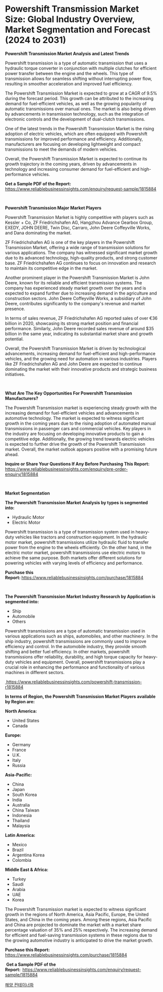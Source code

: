 <p><h1>Powershift Transmission Market Size: Global Industry Overview, Market Segmentation and Forecast (2024 to 2031)</h1></p><p><strong>Powershift Transmission Market Analysis and Latest Trends</strong></p>
<p><p>Powershift transmission is a type of automatic transmission that uses a hydraulic torque converter in conjunction with multiple clutches for efficient power transfer between the engine and the wheels. This type of transmission allows for seamless shifting without interrupting power flow, resulting in smoother acceleration and improved fuel efficiency.</p><p>The Powershift Transmission Market is expected to grow at a CAGR of 9.5% during the forecast period. This growth can be attributed to the increasing demand for fuel-efficient vehicles, as well as the growing popularity of automatic transmissions over manual ones. The market is also being driven by advancements in transmission technology, such as the integration of electronic controls and the development of dual-clutch transmissions.</p><p>One of the latest trends in the Powershift Transmission Market is the rising adoption of electric vehicles, which are often equipped with Powershift transmissions for improved performance and efficiency. Additionally, manufacturers are focusing on developing lightweight and compact transmissions to meet the demands of modern vehicles.</p><p>Overall, the Powershift Transmission Market is expected to continue its growth trajectory in the coming years, driven by advancements in technology and increasing consumer demand for fuel-efficient and high-performance vehicles.</p></p>
<p><strong>Get a Sample PDF of the Report:&nbsp;</strong> <a href="https://www.reliablebusinessinsights.com/enquiry/request-sample/1815884">https://www.reliablebusinessinsights.com/enquiry/request-sample/1815884</a></p>
<p>&nbsp;</p>
<p><strong>Powershift Transmission Major Market Players</strong></p>
<p><p>Powershift Transmission Market is highly competitive with players such as Kessler + Co, ZF Friedrichshafen AG, Hangzhou Advance Gearbox Group, EXEDY, JOHN DEERE, Twin Disc, Carraro, John Deere Coffeyville Works, and Dana dominating the market.</p><p>ZF Friedrichshafen AG is one of the key players in the Powershift Transmission Market, offering a wide range of transmission solutions for various applications. The company has witnessed significant market growth due to its advanced technology, high-quality products, and strong customer base. ZF Friedrichshafen AG continues to focus on innovation and research to maintain its competitive edge in the market.</p><p>Another prominent player in the Powershift Transmission Market is John Deere, known for its reliable and efficient transmission systems. The company has experienced steady market growth over the years and is expected to expand further due to increasing demand in the agriculture and construction sectors. John Deere Coffeyville Works, a subsidiary of John Deere, contributes significantly to the company's revenue and market presence.</p><p>In terms of sales revenue, ZF Friedrichshafen AG reported sales of over €36 billion in 2020, showcasing its strong market position and financial performance. Similarly, John Deere recorded sales revenue of around $35 billion in the same year, indicating its substantial market share and growth potential.</p><p>Overall, the Powershift Transmission Market is driven by technological advancements, increasing demand for fuel-efficient and high-performance vehicles, and the growing need for automation in various industries. Players like ZF Friedrichshafen AG and John Deere are expected to continue dominating the market with their innovative products and strategic business initiatives.</p></p>
<p>&nbsp;</p>
<p><strong>What Are The Key Opportunities For Powershift Transmission Manufacturers?</strong></p>
<p><p>The Powershift Transmission market is experiencing steady growth with the increasing demand for fuel-efficient vehicles and advancements in automotive technology. The market is expected to witness significant growth in the coming years due to the rising adoption of automated manual transmissions in passenger cars and commercial vehicles. Key players in the industry are focusing on developing innovative products to gain a competitive edge. Additionally, the growing trend towards electric vehicles is expected to further drive the growth of the Powershift Transmission market. Overall, the market outlook appears positive with a promising future ahead.</p></p>
<p><strong>Inquire or Share Your Questions If Any Before Purchasing This Report:</strong> <a href="https://www.reliablebusinessinsights.com/enquiry/pre-order-enquiry/1815884">https://www.reliablebusinessinsights.com/enquiry/pre-order-enquiry/1815884</a></p>
<p>&nbsp;</p>
<p><strong>Market Segmentation</strong></p>
<p><strong>The Powershift Transmission Market Analysis by types is segmented into:</strong></p>
<p><ul><li>Hydraulic Motor</li><li>Electric Motor</li></ul></p>
<p><p>Powershift transmission is a type of transmission system used in heavy-duty vehicles like tractors and construction equipment. In the hydraulic motor market, powershift transmissions utilize hydraulic fluid to transfer power from the engine to the wheels efficiently. On the other hand, in the electric motor market, powershift transmissions use electric motors to achieve the same purpose. Both markets offer different solutions for powering vehicles with varying levels of efficiency and performance.</p></p>
<p><strong>Purchase this Report:&nbsp;</strong><a href="https://www.reliablebusinessinsights.com/purchase/1815884">https://www.reliablebusinessinsights.com/purchase/1815884</a></p>
<p>&nbsp;</p>
<p><strong>The Powershift Transmission Market Industry Research by Application is segmented into:</strong></p>
<p><ul><li>Ship</li><li>Automobile</li><li>Others</li></ul></p>
<p><p>Powershift transmissions are a type of automatic transmission used in various applications such as ships, automobiles, and other machinery. In the ship industry, powershift transmissions are commonly used to improve efficiency and control. In the automobile industry, they provide smooth shifting and better fuel efficiency. In other markets, powershift transmissions offer reliability, durability, and high torque capacity for heavy-duty vehicles and equipment. Overall, powershift transmissions play a crucial role in enhancing the performance and functionality of various machines in different sectors.</p></p>
<p><a href="https://www.reliablebusinessinsights.com/powershift-transmission-r1815884">&nbsp;https://www.reliablebusinessinsights.com/powershift-transmission-r1815884</a></p>
<p><strong>In terms of Region, the Powershift Transmission Market Players available by Region are:</strong></p>
<p>
    <p> <strong> North America: </strong>
        <ul>
            <li>United States</li>
            <li>Canada</li>
        </ul>
        </p> 
    <p> <strong> Europe: </strong>
        <ul>
            <li>Germany</li>
            <li>France</li>
            <li>U.K.</li>
            <li>Italy</li>
            <li>Russia</li>
        </ul>
        </p> 
    <p> <strong> Asia-Pacific: </strong>
        <ul>
            <li>China</li>
            <li>Japan</li>
            <li>South Korea</li>
            <li>India</li>
            <li>Australia</li>
            <li>China Taiwan</li>
            <li>Indonesia</li>
            <li>Thailand</li>
            <li>Malaysia</li>
        </ul>
        </p> 
    <p> <strong> Latin America: </strong>
        <ul>
            <li>Mexico</li>
            <li>Brazil</li>
            <li>Argentina Korea</li>
            <li>Colombia</li>
        </ul>
        </p> 
    <p> <strong> Middle East & Africa: </strong>
        <ul>
            <li>Turkey</li>
            <li>Saudi</li>
            <li>Arabia</li>
            <li>UAE</li>
            <li>Korea</li>
        </ul>
    </p>
    </p>
<p><p>The Powershift Transmission market is expected to witness significant growth in the regions of North America, Asia Pacific, Europe, the United States, and China in the coming years. Among these regions, Asia Pacific and China are projected to dominate the market with a market share percentage valuation of 35% and 25% respectively. The increasing demand for efficient and fuel-saving transmission systems in these regions due to the growing automotive industry is anticipated to drive the market growth.</p></p>
<p><strong>Purchase this Report: </strong><a href="https://www.reliablebusinessinsights.com/purchase/1815884">https://www.reliablebusinessinsights.com/purchase/1815884</a></p>
<p>&nbsp;<strong>Get a Sample PDF of the Report:&nbsp;&nbsp;</strong><a href="https://www.reliablebusinessinsights.com/enquiry/request-sample/1815884">https://www.reliablebusinessinsights.com/enquiry/request-sample/1815884</a></p>
<p><strong></strong></p>
<p><p><a href="https://github.com/Marcosoenrt565736/Market-Research-Report-List-1/blob/main/7085840168306.md">해양 컨테이너화</a></p></p>